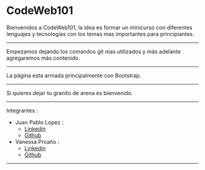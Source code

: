 # CodeWeb101

Bienvenidos a CodeWeb101, la idea es formar un minicurso con diferentes lenguajes y tecnologias con los temas mas importantes para principiantes.

---

Empezamos dejando los comandos git mas utilizados y más adelante agregaremos más contenido.

---

La página esta armada principalmente con Bootstrap.

---

Si quieres dejar tu granito de arena es bienvenido.

---

Integrantes : 
- Juan Pablo Lopez : 
    - [Linkedin](https://www.linkedin.com/in/juan-pablo-lopez-965bba169/)
    - [Github](https://github.com/megagringa)  
- Vanessa Proaño :
    - [Linkedin](https://www.linkedin.com/in/vanessa-proa%C3%B1o-acebo-0478a075/)
    - [Github](https://github.com/mishka911)

---